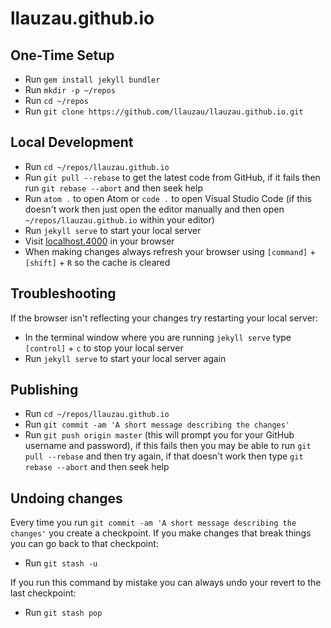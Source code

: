 llauzau.github.io
====================

## One-Time Setup

- Run `gem install jekyll bundler`
- Run `mkdir -p ~/repos`
- Run `cd ~/repos`
- Run `git clone https://github.com/llauzau/llauzau.github.io.git`


## Local Development

- Run `cd ~/repos/llauzau.github.io`
- Run `git pull --rebase` to get the latest code from GitHub, if it fails then run `git rebase --abort` and then seek help
- Run `atom .` to open Atom or `code .` to open Visual Studio Code (if this doesn't work then just open the editor manually and then open `~/repos/llauzau.github.io` within your editor)
- Run `jekyll serve` to start your local server
- Visit [localhost.4000](http://localhost.4000) in your browser
- When making changes always refresh your browser using `[command]` + `[shift]` + `R` so the cache is cleared


## Troubleshooting

If the browser isn't reflecting your changes try restarting your local server:

- In the terminal window where you are running `jekyll serve` type `[control]` + `c` to stop your local server
- Run `jekyll serve` to start your local server again


## Publishing

- Run `cd ~/repos/llauzau.github.io`
- Run `git commit -am 'A short message describing the changes'`
- Run `git push origin master` (this will prompt you for your GitHub username and password), if this fails then you may be able to run `git pull --rebase` and then try again, if that doesn't work then type `git rebase --abort` and then seek help


## Undoing changes

Every time you run `git commit -am 'A short message describing the changes'` you create a checkpoint. If you make changes that break things you can go back to that checkpoint:

- Run `git stash -u`

If you run this command by mistake you can always undo your revert to the last checkpoint:

- Run `git stash pop`
